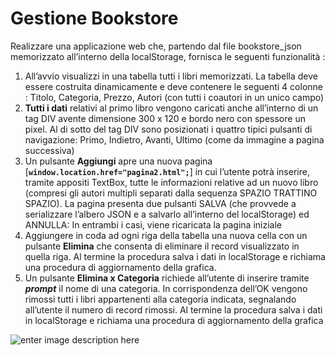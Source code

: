 ﻿
# Gestione Bookstore
Realizzare una applicazione web che, partendo dal file bookstore_json memorizzato all’interno della localStorage, fornisca le seguenti funzionalità : 

 1.  All’avvio visualizzi in una tabella tutti i libri memorizzati. La tabella deve essere costruita dinamicamente e deve contenere le seguenti 4 colonne : Titolo, Categoria, Prezzo, Autori (con tutti i coautori in un unico campo) 
 2. **Tutti i dati** relativi al primo libro vengono caricati anche all’interno di un tag DIV avente dimensione 300 x 120 e bordo nero con spessore un pixel. Al di sotto del tag DIV sono posizionati i quattro tipici pulsanti di navigazione: Primo, Indietro, Avanti, Ultimo (come da immagine a pagina successiva) 
 3.  Un pulsante **Aggiungi** apre una nuova pagina [**`window.location.href="pagina2.html";`**] in cui l’utente potrà inserire, tramite appositi TextBox, tutte le informazioni relative ad un nuovo libro (compresi gli autori multipli separati dalla sequenza SPAZIO TRATTINO SPAZIO). La pagina presenta due pulsanti SALVA (che provvede a serializzare l’albero JSON e a salvarlo all’interno del localStorage) ed ANNULLA: In entrambi i casi, viene ricaricata la pagina iniziale 
 4.  Aggiungere in coda ad ogni riga della tabella una nuova cella con un pulsante **Elimina** che consenta di eliminare il record visualizzato in quella riga. Al termine la procedura salva i dati in localStorage e richiama una procedura di aggiornamento della grafica. 
 5.  Un pulsante **Elimina x Categoria** richiede all’utente di inserire tramite ***prompt*** il nome di una categoria. In corrispondenza dell’OK vengono rimossi tutti i libri appartenenti alla categoria indicata, segnalando all’utente il numero di record rimossi. Al termine la procedura salva i dati in localStorage e richiama una procedura di aggiornamento della grafica


![enter image description here](https://i.ibb.co/nQ3kqZk/Capture.png)
